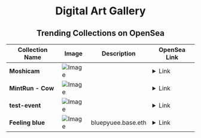 <div align="center">

# Digital Art Gallery

## Trending Collections on OpenSea

| Collection Name                       | Image                                                                                     | Description                       | OpenSea Link                                                                                          |
|---------------------------------------|-------------------------------------------------------------------------------------------|-----------------------------------|--------------------------------------------------------------------------------------------------------|
| **Moshicam** | ![Image](https://i.seadn.io/s/raw/files/6f8f4d07712028a1ec5dba72b19cf8ab.png?w=500&auto=format?w=200&auto=format) |  | <details><summary>Link</summary>[Moshicam](https://opensea.io/collection/moshicam-3700)</details> |
| **MintRun - Cow** | ![Image](https://i.seadn.io/s/raw/files/d60dad789d9dfd66d9274d7f002278fc.jpg?w=500&auto=format?w=200&auto=format) |  | <details><summary>Link</summary>[MintRun - Cow](https://opensea.io/collection/mintrun-cow)</details> |
| **test-event** | ![Image](https://i.seadn.io/s/raw/files/d48e5bbe93092c30ce7dacf32dc1e036.png?w=500&auto=format?w=200&auto=format) |  | <details><summary>Link</summary>[test-event](https://opensea.io/collection/test-event-21)</details> |
| **Feeling blue** | ![Image](https://i.seadn.io/s/raw/files/8234619fda315ab27058249953ed2d79.gif?w=500&auto=format?w=200&auto=format) | bluepyuee.base.eth | <details><summary>Link</summary>[Feeling blue](https://opensea.io/collection/feeling-blue-4)</details> |

</div>